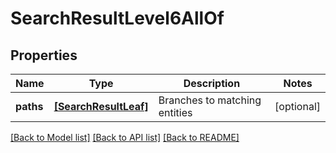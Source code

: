 # SearchResultLevel6AllOf


## Properties
Name | Type | Description | Notes
------------ | ------------- | ------------- | -------------
**paths** | [**[SearchResultLeaf]**](SearchResultLeaf.md) | Branches to matching entities | [optional] 

[[Back to Model list]](../README.md#documentation-for-models) [[Back to API list]](../README.md#documentation-for-api-endpoints) [[Back to README]](../README.md)


